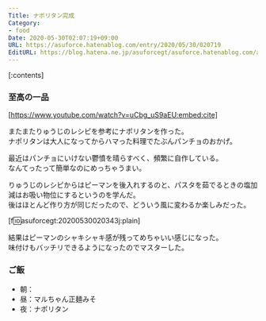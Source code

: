 ```yaml
---
Title: ナポリタン完成
Category:
- food
Date: 2020-05-30T02:07:19+09:00
URL: https://asuforce.hatenablog.com/entry/2020/05/30/020719
EditURL: https://blog.hatena.ne.jp/asuforcegt/asuforce.hatenablog.com/atom/entry/26006613576298066
---
```


[:contents]

###  至高の一品

[https://www.youtube.com/watch?v=uCbg_uS9aEU:embed:cite]

またまたりゅうじのレシピを参考にナポリタンを作った。  
ナポリタンは大人になってからハマった料理でたぶんパンチョのおかげ。

最近はパンチョにいけない鬱憤を晴らすべく、頻繁に自作している。  
なんてったって簡単なのにめっちゃうまい。  

りゅうじのレシピからはピーマンを後入れするのと、パスタを茹でるときの塩加減はお吸い物位にするというのを学んだ。  
後はほとんど作り方が同じだったので、どういう風に変わるか楽しみだった。

[f:id:asuforcegt:20200530020343j:plain]

結果はピーマンのシャキシャキ感が残ってめちゃいい感じになった。  
味付けもバッチリできるようになったのでマスターした。

### ご飯

- 朝：
- 昼：マルちゃん正麺みそ
- 夜：ナポリタン
